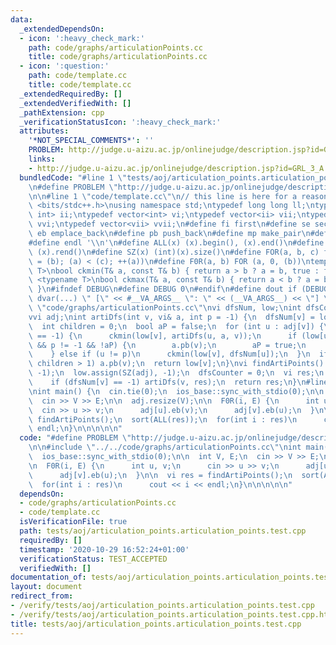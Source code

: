 ```yaml
---
data:
  _extendedDependsOn:
  - icon: ':heavy_check_mark:'
    path: code/graphs/articulationPoints.cc
    title: code/graphs/articulationPoints.cc
  - icon: ':question:'
    path: code/template.cc
    title: code/template.cc
  _extendedRequiredBy: []
  _extendedVerifiedWith: []
  _pathExtension: cpp
  _verificationStatusIcon: ':heavy_check_mark:'
  attributes:
    '*NOT_SPECIAL_COMMENTS*': ''
    PROBLEM: http://judge.u-aizu.ac.jp/onlinejudge/description.jsp?id=GRL_3_A
    links:
    - http://judge.u-aizu.ac.jp/onlinejudge/description.jsp?id=GRL_3_A
  bundledCode: "#line 1 \"tests/aoj/articulation_points.articulation_points.test.cpp\"\
    \n#define PROBLEM \"http://judge.u-aizu.ac.jp/onlinejudge/description.jsp?id=GRL_3_A\"\
    \n\n#line 1 \"code/template.cc\"\n// this line is here for a reason\n#include\
    \ <bits/stdc++.h>\nusing namespace std;\ntypedef long long ll;\ntypedef pair<int,\
    \ int> ii;\ntypedef vector<int> vi;\ntypedef vector<ii> vii;\ntypedef vector<vi>\
    \ vvi;\ntypedef vector<vii> vvii;\n#define fi first\n#define se second\n#define\
    \ eb emplace_back\n#define pb push_back\n#define mp make_pair\n#define mt make_tuple\n\
    #define endl '\\n'\n#define ALL(x) (x).begin(), (x).end()\n#define RALL(x) (x).rbegin(),\
    \ (x).rend()\n#define SZ(x) (int)(x).size()\n#define FOR(a, b, c) for (auto a\
    \ = (b); (a) < (c); ++(a))\n#define F0R(a, b) FOR (a, 0, (b))\ntemplate <typename\
    \ T>\nbool ckmin(T& a, const T& b) { return a > b ? a = b, true : false; }\ntemplate\
    \ <typename T>\nbool ckmax(T& a, const T& b) { return a < b ? a = b, true : false;\
    \ }\n#ifndef DEBUG\n#define DEBUG 0\n#endif\n#define dout if (DEBUG) cerr\n#define\
    \ dvar(...) \" [\" << #__VA_ARGS__ \": \" << (__VA_ARGS__) << \"] \"\n#line 2\
    \ \"code/graphs/articulationPoints.cc\"\nvi dfsNum, low;\nint dfsCounter = 0;\n\
    vvi adj;\nint artiDfs(int v, vi& a, int p = -1) {\n  dfsNum[v] = low[v] = dfsCounter++;\n\
    \  int children = 0;\n  bool aP = false;\n  for (int u : adj[v]) {\n    if (dfsNum[u]\
    \ == -1) {\n      ckmin(low[v], artiDfs(u, a, v));\n      if (low[u] >= dfsNum[v]\
    \ && p != -1 && !aP) {\n        a.pb(v);\n        aP = true;\n      }\n      children++;\n\
    \    } else if (u != p)\n      ckmin(low[v], dfsNum[u]);\n  }\n  if (p == -1 &&\
    \ children > 1) a.pb(v);\n  return low[v];\n}\nvi findArtiPoints() {\n  dfsNum.assign(SZ(adj),\
    \ -1);\n  low.assign(SZ(adj), -1);\n  dfsCounter = 0;\n  vi res;\n  F0R (v, SZ(adj))\n\
    \    if (dfsNum[v] == -1) artiDfs(v, res);\n  return res;\n}\n#line 4 \"tests/aoj/articulation_points.articulation_points.test.cpp\"\
    \nint main() {\n  cin.tie(0);\n  ios_base::sync_with_stdio(0);\n\n  int V, E;\n\
    \  cin >> V >> E;\n\n  adj.resize(V);\n\n  F0R(i, E) {\n      int u, v;\n    \
    \  cin >> u >> v;\n      adj[u].eb(v);\n      adj[v].eb(u);\n  }\n\n  vi res =\
    \ findArtiPoints();\n  sort(ALL(res));\n  for(int i : res)\n      cout << i <<\
    \ endl;\n}\n\n\n\n\n"
  code: "#define PROBLEM \"http://judge.u-aizu.ac.jp/onlinejudge/description.jsp?id=GRL_3_A\"\
    \n\n#include \"../../code/graphs/articulationPoints.cc\"\nint main() {\n  cin.tie(0);\n\
    \  ios_base::sync_with_stdio(0);\n\n  int V, E;\n  cin >> V >> E;\n\n  adj.resize(V);\n\
    \n  F0R(i, E) {\n      int u, v;\n      cin >> u >> v;\n      adj[u].eb(v);\n\
    \      adj[v].eb(u);\n  }\n\n  vi res = findArtiPoints();\n  sort(ALL(res));\n\
    \  for(int i : res)\n      cout << i << endl;\n}\n\n\n\n\n"
  dependsOn:
  - code/graphs/articulationPoints.cc
  - code/template.cc
  isVerificationFile: true
  path: tests/aoj/articulation_points.articulation_points.test.cpp
  requiredBy: []
  timestamp: '2020-10-29 16:52:24+01:00'
  verificationStatus: TEST_ACCEPTED
  verifiedWith: []
documentation_of: tests/aoj/articulation_points.articulation_points.test.cpp
layout: document
redirect_from:
- /verify/tests/aoj/articulation_points.articulation_points.test.cpp
- /verify/tests/aoj/articulation_points.articulation_points.test.cpp.html
title: tests/aoj/articulation_points.articulation_points.test.cpp
---
```

